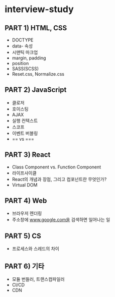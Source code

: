 # interview-study

## PART 1) HTML, CSS
- DOCTYPE
- data- 속성
- 시맨틱 마크업
- margin, padding
- position
- SASS(SCSS)
- Reset.css, Normalize.css
## PART 2) JavaScript
- 클로저
- 호이스팅
- AJAX
- 실행 컨텍스트
- 스코프
- 이벤트 버블링
- == vs ===
## PART 3) React
- Class Component vs. Function Component
- 라이프사이클
- React의 개념과 장점, 그리고 컴포넌트란 무엇인가?
- Virtual DOM
## PART 4) Web
- 브라우저 렌더링
- 주소창에 www.google.com을 검색하면 일어나는 일
## PART 5) CS
- 프로세스와 스레드의 차이
## PART 6) 기타
- 모듈 번들러, 트랜스컴파일러
- CI/CD
- CDN
